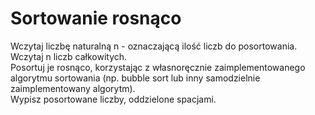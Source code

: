 # Sortowanie rosnąco
Wczytaj liczbę naturalną n - oznaczającą ilość liczb do posortowania.  
Wczytaj n liczb całkowitych.  
Posortuj je rosnąco, korzystając z własnoręcznie zaimplementowanego algorytmu sortowania (np. bubble sort lub inny samodzielnie zaimplementowany algorytm).  
Wypisz posortowane liczby, oddzielone spacjami.